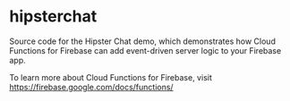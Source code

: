 # hipsterchat
Source code for the Hipster Chat demo, which demonstrates how Cloud Functions for Firebase can add event-driven server logic to your Firebase app.

To learn more about Cloud Functions for Firebase, visit https://firebase.google.com/docs/functions/
